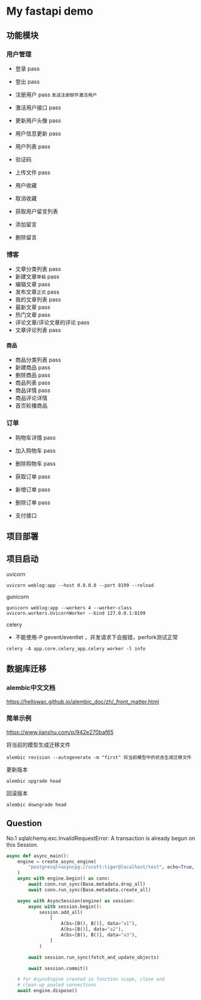 # My fastapi demo

## 功能模块

### 用户管理

- 登录 pass
- 登出 pass
- 注册用户 pass `发送注册邮件激活用户`
- 激活用户接口 pass
- 更新用户头像 pass
- 用户信息更新 pass
- 用户列表 pass
- 验证码 
- 上传文件 pass

- 用户收藏
- 取消收藏
- 获取用户留言列表
- 添加留言
- 删除留言

### 博客
- 文章分类列表 pass
- 新建文章`草稿` pass
- 编辑文章 pass
- 发布文章`正式` pass
- 我的文章列表 pass
- 最新文章 pass
- 热门文章 pass
- 评论文章/评论文章的评论 pass
- 文章评论列表 pass

#### 商品
- 商品分类列表 pass
- 新建商品 pass
- 删除商品 pass
- 商品列表 pass
- 商品详情 pass
- 商品评论详情
- 首页轮播商品

### 订单

- 购物车详情 pass
- 加入购物车 pass
- 删除购物车 pass

- 获取订单 pass
- 新增订单 pass
- 删除订单 pass

- 支付接口

## 项目部署



## 项目启动


uvicorn
```shell
uvicorn weblog:app --host 0.0.0.0 --port 8199 --reload
```

gunicorn
```shell
gunicorn weblog:app --workers 4 --worker-class uvicorn.workers.UvicornWorker --bind 127.0.0.1:8199
```

celery

- 不能使用-P gevent/eventlet ，并发请求下会报错，perfork测试正常

```shell
celery -A app.core.celery_app.celery worker -l info
```


## 数据库迁移
### alembic中文文档
https://hellowac.github.io/alembic_doc/zh/_front_matter.html

### 简单示例
https://www.jianshu.com/p/942e270baf65

将当前的模型生成迁移文件
```shell
alembic revision --autogenerate -m "first" 将当前模型中的状态生成迁移文件
```


更新版本
```shell
alembic upgrade head
```

回滚版本
```shell
alembic downgrade head
```



## Question


No.1 sqlalchemy.exc.InvalidRequestError: A transaction is already begun on this Session.
```python
async def async_main():
    engine = create_async_engine(
        "postgresql+asyncpg://scott:tiger@localhost/test", echo=True,
    )
    async with engine.begin() as conn:
        await conn.run_sync(Base.metadata.drop_all)
        await conn.run_sync(Base.metadata.create_all)

    async with AsyncSession(engine) as session:
        async with session.begin():
            session.add_all(
                [
                    A(bs=[B(), B()], data="a1"),
                    A(bs=[B()], data="a2"),
                    A(bs=[B(), B()], data="a3"),
                ]
            )

        await session.run_sync(fetch_and_update_objects)

        await session.commit()

    # for AsyncEngine created in function scope, close and
    # clean-up pooled connections
    await engine.dispose()
```